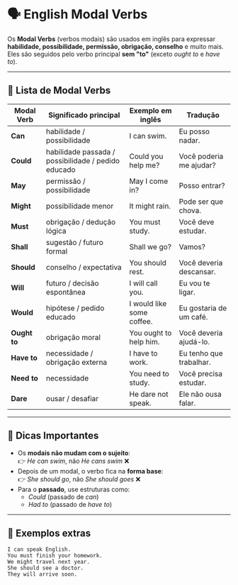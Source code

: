 # 🗣️ English Modal Verbs

Os **Modal Verbs** (verbos modais) são usados em inglês para expressar **habilidade, possibilidade, permissão, obrigação, conselho** e muito mais.  
Eles são seguidos pelo verbo principal **sem "to"** (exceto *ought to* e *have to*).

---

## 📘 Lista de Modal Verbs

| Modal Verb | Significado principal | Exemplo em inglês | Tradução |
|-------------|----------------------|-------------------|-----------|
| **Can** | habilidade / possibilidade | I can swim. | Eu posso nadar. |
| **Could** | habilidade passada / possibilidade / pedido educado | Could you help me? | Você poderia me ajudar? |
| **May** | permissão / possibilidade | May I come in? | Posso entrar? |
| **Might** | possibilidade menor | It might rain. | Pode ser que chova. |
| **Must** | obrigação / dedução lógica | You must study. | Você deve estudar. |
| **Shall** | sugestão / futuro formal | Shall we go? | Vamos? |
| **Should** | conselho / expectativa | You should rest. | Você deveria descansar. |
| **Will** | futuro / decisão espontânea | I will call you. | Eu vou te ligar. |
| **Would** | hipótese / pedido educado | I would like some coffee. | Eu gostaria de um café. |
| **Ought to** | obrigação moral | You ought to help him. | Você deveria ajudá-lo. |
| **Have to** | necessidade / obrigação externa | I have to work. | Eu tenho que trabalhar. |
| **Need to** | necessidade | You need to study. | Você precisa estudar. |
| **Dare** | ousar / desafiar | He dare not speak. | Ele não ousa falar. |

---

## 🧠 Dicas Importantes

- Os **modais não mudam com o sujeito**:  
  👉 *He can swim*, não *He cans swim* ❌  
- Depois de um modal, o verbo fica na **forma base**:  
  👉 *She should go*, não *She should goes* ❌  
- Para o **passado**, use estruturas como:  
  - *Could* (passado de *can*)  
  - *Had to* (passado de *have to*)  

---

## 💬 Exemplos extras

```text
I can speak English.  
You must finish your homework.  
We might travel next year.  
She should see a doctor.  
They will arrive soon.
